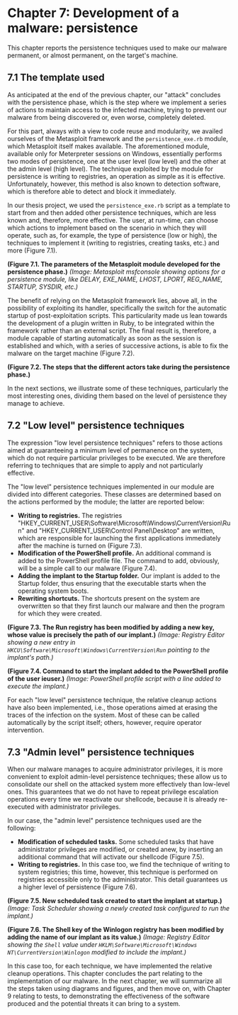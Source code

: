 # Chapter 7: Development of a malware: persistence

This chapter reports the persistence techniques used to make our malware permanent, or almost permanent, on the target's machine.

## 7.1 The template used

As anticipated at the end of the previous chapter, our "attack" concludes with the persistence phase, which is the step where we implement a series of actions to maintain access to the infected machine, trying to prevent our malware from being discovered or, even worse, completely deleted.

For this part, always with a view to code reuse and modularity, we availed ourselves of the Metasploit framework and the `persistence_exe.rb` module, which Metasploit itself makes available. The aforementioned module, available only for Meterpreter sessions on Windows, essentially performs two modes of persistence, one at the user level (low level) and the other at the admin level (high level). The technique exploited by the module for persistence is writing to registries, an operation as simple as it is effective. Unfortunately, however, this method is also known to detection software, which is therefore able to detect and block it immediately.

In our thesis project, we used the `persistence_exe.rb` script as a template to start from and then added other persistence techniques, which are less known and, therefore, more effective. The user, at run-time, can choose which actions to implement based on the scenario in which they will operate, such as, for example, the type of persistence (low or high), the techniques to implement it (writing to registries, creating tasks, etc.) and more (Figure 7.1).

**(Figure 7.1. The parameters of the Metasploit module developed for the persistence phase.)**
*(Image: Metasploit msfconsole showing options for a persistence module, like DELAY, EXE_NAME, LHOST, LPORT, REG_NAME, STARTUP, SYSDIR, etc.)*

The benefit of relying on the Metasploit framework lies, above all, in the possibility of exploiting its handler, specifically the switch for the automatic startup of post-exploitation scripts. This particularity made us lean towards the development of a plugin written in Ruby, to be integrated within the framework rather than an external script. The final result is, therefore, a module capable of starting automatically as soon as the session is established and which, with a series of successive actions, is able to fix the malware on the target machine (Figure 7.2).

**(Figure 7.2. The steps that the different actors take during the persistence phase.)**

In the next sections, we illustrate some of these techniques, particularly the most interesting ones, dividing them based on the level of persistence they manage to achieve.

## 7.2 "Low level" persistence techniques

The expression "low level persistence techniques" refers to those actions aimed at guaranteeing a minimum level of permanence on the system, which do not require particular privileges to be executed. We are therefore referring to techniques that are simple to apply and not particularly effective.

The "low level" persistence techniques implemented in our module are divided into different categories. These classes are determined based on the actions performed by the module; the latter are reported below:

* **Writing to registries.** The registries "HKEY_CURRENT_USER\Software\Microsoft\Windows\CurrentVersion\Run" and "HKEY_CURRENT_USER\Control Panel\Desktop" are written, which are responsible for launching the first applications immediately after the machine is turned on (Figure 7.3).
* **Modification of the PowerShell profile.** An additional command is added to the PowerShell profile file. The command to add, obviously, will be a simple call to our malware (Figure 7.4).
* **Adding the implant to the Startup folder.** Our implant is added to the Startup folder, thus ensuring that the executable starts when the operating system boots.
* **Rewriting shortcuts.** The shortcuts present on the system are overwritten so that they first launch our malware and then the program for which they were created.

**(Figure 7.3. The Run registry has been modified by adding a new key, whose value is precisely the path of our implant.)**
*(Image: Registry Editor showing a new entry in `HKCU\Software\Microsoft\Windows\CurrentVersion\Run` pointing to the implant's path.)*

**(Figure 7.4. Command to start the implant added to the PowerShell profile of the user ieuser.)**
*(Image: PowerShell profile script with a line added to execute the implant.)*

For each "low level" persistence technique, the relative cleanup actions have also been implemented, i.e., those operations aimed at erasing the traces of the infection on the system. Most of these can be called automatically by the script itself; others, however, require operator intervention.

## 7.3 "Admin level" persistence techniques

When our malware manages to acquire administrator privileges, it is more convenient to exploit admin-level persistence techniques; these allow us to consolidate our shell on the attacked system more effectively than low-level ones. This guarantees that we do not have to repeat privilege escalation operations every time we reactivate our shellcode, because it is already re-executed with administrator privileges.

In our case, the "admin level" persistence techniques used are the following:

* **Modification of scheduled tasks.** Some scheduled tasks that have administrator privileges are modified, or created anew, by inserting an additional command that will activate our shellcode (Figure 7.5).
* **Writing to registries.** In this case too, we find the technique of writing to system registries; this time, however, this technique is performed on registries accessible only to the administrator. This detail guarantees us a higher level of persistence (Figure 7.6).

**(Figure 7.5. New scheduled task created to start the implant at startup.)**
*(Image: Task Scheduler showing a newly created task configured to run the implant.)*

**(Figure 7.6. The Shell key of the Winlogon registry has been modified by adding the name of our implant as its value.)**
*(Image: Registry Editor showing the `Shell` value under `HKLM\Software\Microsoft\Windows NT\CurrentVersion\Winlogon` modified to include the implant.)*

In this case too, for each technique, we have implemented the relative cleanup operations.
This chapter concludes the part relating to the implementation of our malware. In the next chapter, we will summarize all the steps taken using diagrams and figures, and then move on, with Chapter 9 relating to tests, to demonstrating the effectiveness of the software produced and the potential threats it can bring to a system.